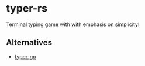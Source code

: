 # typer-rs

Terminal typing game with with emphasis on simplicity!

## Alternatives
- [typer-go](https://github.com/shilangyu/typer-go)
